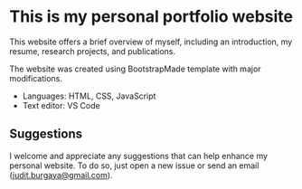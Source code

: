 # This is my personal portfolio website

This website offers a brief overview of myself, including an introduction, my resume, research projects, and publications.

The website was created using BootstrapMade template with major modifications.
* Languages: HTML, CSS, JavaScript
* Text editor: VS Code


## Suggestions

I welcome and appreciate any suggestions that can help enhance my personal website. To do so, just open a new issue or send an email (judit.burgaya@gmail.com).
